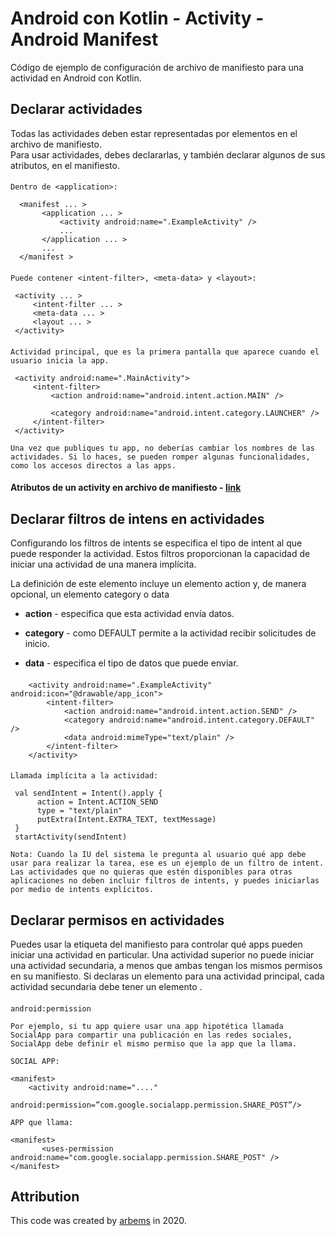 # Android con Kotlin - Activity - Android Manifest

Código de ejemplo de configuración de archivo de manifiesto para una actividad en Android con Kotlin.
               
## Declarar actividades 
Todas las actividades deben estar representadas por elementos <activity> en el archivo de manifiesto.                                                                         
Para usar actividades, debes declararlas, y también declarar algunos de sus atributos, en el manifiesto.

#### 
    Dentro de <application>:
    
      <manifest ... >
           <application ... >
               <activity android:name=".ExampleActivity" />
               ...
           </application ... >
           ...
      </manifest >
      
#### 
    Puede contener <intent-filter>, <meta-data> y <layout>:

     <activity ... >
         <intent-filter ... >
         <meta-data ... >
         <layout ... >
     </activity>
     
#### 
    Actividad principal, que es la primera pantalla que aparece cuando el usuario inicia la app.

     <activity android:name=".MainActivity">
         <intent-filter>
             <action android:name="android.intent.action.MAIN" />

             <category android:name="android.intent.category.LAUNCHER" />
         </intent-filter>
     </activity>
  
`Una vez que publiques tu app, no deberías cambiar los nombres de las actividades. Si lo haces, se pueden romper algunas funcionalidades, como los accesos directos a las apps.`
  
     
####  Atributos de un activity en archivo de manifiesto -  [link](https://developer.android.com/guide/topics/manifest/activity-element)


## Declarar filtros de intens en actividades
Configurando los filtros de intents se especifica el tipo de intent al que puede responder la actividad. Estos filtros proporcionan la capacidad de iniciar una actividad de una manera implícita.

La definición de este elemento incluye un elemento action y, de manera opcional, un elemento category o data

* **action** - especifica que esta actividad envía datos.

* **category** - como DEFAULT permite a la actividad recibir solicitudes de inicio.

* **data** - especifica el tipo de datos que puede enviar.

####
        <activity android:name=".ExampleActivity" android:icon="@drawable/app_icon">
            <intent-filter>
                <action android:name="android.intent.action.SEND" />
                <category android:name="android.intent.category.DEFAULT" />
                <data android:mimeType="text/plain" />
            </intent-filter>
        </activity>
        
####
    Llamada implícita a la actividad:
    
     val sendIntent = Intent().apply {
          action = Intent.ACTION_SEND
          type = "text/plain"
          putExtra(Intent.EXTRA_TEXT, textMessage)
     }
     startActivity(sendIntent)

`Nota: Cuando la IU del sistema le pregunta al usuario qué app debe usar para realizar la tarea, ese es un ejemplo de un filtro de intent.
Las actividades que no quieras que estén disponibles para otras aplicaciones no deben incluir filtros de intents, y puedes iniciarlas por medio de intents explícitos.`

## Declarar permisos en actividades<br />
Puedes usar la etiqueta <activity> del manifiesto para controlar qué apps pueden iniciar una actividad en particular. Una actividad superior no puede iniciar una actividad secundaria, a menos que ambas tengan los mismos permisos en su manifiesto. Si declaras un elemento <uses-permission> para una actividad principal, cada actividad secundaria debe tener un elemento <uses-permission>.

####
    android:permission
    
    Por ejemplo, si tu app quiere usar una app hipotética llamada SocialApp para compartir una publicación en las redes sociales, SocialApp debe definir el mismo permiso que la app que la llama.
    
    SOCIAL APP:
    
    <manifest>
        <activity android:name="...."
           android:permission=”com.google.socialapp.permission.SHARE_POST”/>
    
    APP que llama:
    
    <manifest>
           <uses-permission android:name="com.google.socialapp.permission.SHARE_POST" /></manifest>



## Attribution

This code was created by [arbems](https://github.com/arbems) in 2020.